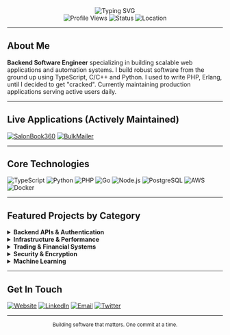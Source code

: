 <div align="center">
  <img src="https://readme-typing-svg.herokuapp.com?font=Fira+Code&weight=500&size=28&pause=1000&color=00D4AA&center=true&vCenter=true&width=600&height=100&lines=Hello%2C+I'm+Isaac+Emmanuel;Backend+Software+Engineer;Building+Software+People+Actually+Use" alt="Typing SVG" />
</div>

<div align="center">
  <img src="https://komarev.com/ghpvc/?username=1cbyc&style=flat-square&color=00D4AA" alt="Profile Views" />
  <img src="https://img.shields.io/badge/Status-Available%20for%20Work-00D4AA?style=flat-square" alt="Status" />
  <img src="https://img.shields.io/badge/Location-Abeokuta%2C%20Nigeria-00D4AA?style=flat-square" alt="Location" />
</div>

---

## About Me

**Backend Software Engineer** specializing in building scalable web applications and automation systems. I build robust software from the ground up using TypeScript, C/C++ and Python. I used to write PHP, Erlang, until I decided to get "cracked". Currently maintaining production applications serving active users daily.

---

## Live Applications (Actively Maintained)

[![SalonBook360](https://img.shields.io/badge/SalonBook360-Complete%20Salon%20Management-00D4AA?style=for-the-badge&logo=globe)](https://salonbook360.xyz)
[![BulkMailer](https://img.shields.io/badge/BulkMailer-Type%20Safe%20Email%20API-00D4AA?style=for-the-badge&logo=mail)](https://bulkmailer.nsisong.com)

---

## Core Technologies

![TypeScript](https://img.shields.io/badge/-TypeScript-3178C6?style=for-the-badge&logo=typescript&logoColor=white)
![Python](https://img.shields.io/badge/-Python-3776AB?style=for-the-badge&logo=python&logoColor=white)
![PHP](https://img.shields.io/badge/-PHP-777BB4?style=for-the-badge&logo=php&logoColor=white)
![Go](https://img.shields.io/badge/-Go-00ADD8?style=for-the-badge&logo=go&logoColor=white)
![Node.js](https://img.shields.io/badge/-Node.js-339933?style=for-the-badge&logo=node.js&logoColor=white)
![PostgreSQL](https://img.shields.io/badge/-PostgreSQL-336791?style=for-the-badge&logo=postgresql&logoColor=white)
![AWS](https://img.shields.io/badge/-AWS-232F3E?style=for-the-badge&logo=amazon-aws&logoColor=white)
![Docker](https://img.shields.io/badge/-Docker-2496ED?style=for-the-badge&logo=docker&logoColor=white)

---

## Featured Projects by Category

<details>
<summary><b>Backend APIs & Authentication</b></summary>

- **[Go Auth API](https://github.com/1cbyc/go-auth-api)** - JWT authentication system
- **[NextJS Auth API](https://github.com/1cbyc/api-auth)** - Role-based access control
- **[Go Todo API](https://github.com/1cbyc/go-todo-api)** - RESTful service with PostgreSQL
- **[NextJS Blog API](https://github.com/1cbyc/next-blog-api)** - Content management system

</details>

<details>
<summary><b>Infrastructure & Performance</b></summary>

- **[Rust HTTP Load Balancer](https://github.com/1cbyc/rust-http-load-balancer)** - High-performance traffic distribution
- **[Web Scraper](https://github.com/1cbyc/1cbyc-web-scraper)** - Scalable data extraction
- **[Network Analyzer](https://github.com/1cbyc/emem_network_analyzer)** - Network monitoring tool

</details>

<details>
<summary><b>Trading & Financial Systems</b></summary>

- **[Alpaca Trading Bot](https://github.com/1cbyc/1cbyc-trading-bot)** - Algorithmic trading system
- **[Deriv MT5 Integration](https://github.com/1cbyc/deriv-mt5-bot)** - Multi-platform trading bot

</details>

<details>
<summary><b>Security & Encryption</b></summary>

- **[File Encryptor (C)](https://github.com/1cbyc/c-file-encryptor)** - Low-level file encryption
- **[Messaging Protocol](https://github.com/1cbyc/messaging-protocol)** - Secure communication protocol

</details>

<details>
<summary><b>Machine Learning</b></summary>

- **[Pneumonia Classifier](https://github.com/1cbyc/image_classification)** - Medical image analysis (94.2% accuracy)
- **[Neural Network (Go)](https://github.com/1cbyc/neural-network-go)** - Neural network from scratch

</details>

---

## Get In Touch

[![Website](https://img.shields.io/badge/Website-nsisong.com-00D4AA?style=for-the-badge&logo=globe)](https://nsisong.com)
[![LinkedIn](https://img.shields.io/badge/LinkedIn-Isaac%20Emmanuel-00D4AA?style=for-the-badge&logo=linkedin)](https://linkedin.com/in/isaacnsisong)
[![Email](https://img.shields.io/badge/Email-ei@nsisong.com-00D4AA?style=for-the-badge&logo=gmail)](mailto:ei@nsisong.com)
[![Twitter](https://img.shields.io/badge/Twitter-@1cbyc-00D4AA?style=for-the-badge&logo=twitter)](https://twitter.com/1cbyc)

---

<div align="center">
  <sub>Building software that matters. One commit at a time.</sub>
</div>